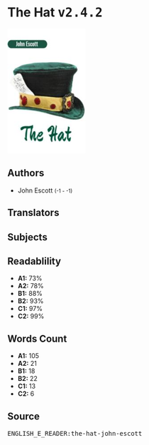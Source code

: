 # The Hat <kbd>v2.4.2</kbd>

![](./cover.medium.jpg "")

## Authors


 - John Escott <small>(-1 - -1)</small>

## Translators



## Subjects



## Readablility


 - **A1:** 73%
 - **A2:** 78%
 - **B1:** 88%
 - **B2:** 93%
 - **C1:** 97%
 - **C2:** 99%

## Words Count


 - **A1:** 105
 - **A2:** 21
 - **B1:** 18
 - **B2:** 22
 - **C1:** 13
 - **C2:** 6

## Source


<kbd>ENGLISH_E_READER:the-hat-john-escott</kbd>
